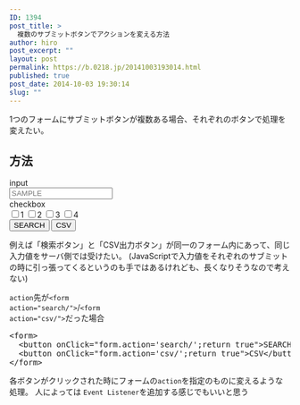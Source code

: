 ```yaml
---
ID: 1394
post_title: >
  複数のサブミットボタンでアクションを変える方法
author: hiro
post_excerpt: ""
layout: post
permalink: https://b.0218.jp/20141003193014.html
published: true
post_date: 2014-10-03 19:30:14
slug: ""
---
```

1つのフォームにサブミットボタンが複数ある場合、それぞれのボタンで処理を変えたい。
<!--more-->
<h2>方法</h2>
<div class="sandbox"><form class="form-horizontal"><div class="form-group"><label class="col-sm-4 control-label">input</label><div class="col-sm-4"><input placeholder="SAMPLE" class="form-control" type="text"></div></div><div class="form-group"><label class="col-sm-4 control-label">checkbox</label><div class="col-sm-4"><label class="checkbox-inline"><input value="1" type="checkbox">1 </label><label class="checkbox-inline"><input value="2" type="checkbox">2 </label><label class="checkbox-inline"><input value="3" type="checkbox">3 </label><label class="checkbox-inline"><input value="4" type="checkbox">4 </label></div></div><div class="form-group"><label class="col-sm-4 control-label"></label><div class="col-sm-8"><button class="btn btn-info">SEARCH</button>&nbsp;<button class="btn btn-default">CSV</button></div></div></form></div>
例えば「検索ボタン」と「CSV出力ボタン」が同一のフォーム内にあって、同じ入力値をサーバ側では受けたい。
<span class="text-muted">(JavaScriptで入力値をそれぞれのサブミットの時に引っ張ってくるというのも手ではあるけれども、長くなりそうなので考えない)</span>

<code>action</code>先が<code>&lt;form action="search/"&gt;</code>/<code>&lt;form action="csv/"&gt;</code>だった場合
<pre class="prettyprint linenums">&lt;form&gt;
  &lt;button onClick=&quot;form.action=&#039;search/&#039;;return true&quot;&gt;SEARCH&lt;/button&gt;
  &lt;button onClick=&quot;form.action=&#039;csv/&#039;;return true&quot;&gt;CSV&lt;/button&gt;
&lt;/form&gt;</pre>

各ボタンがクリックされた時にフォームの<code>action</code>を指定のものに変えるような処理。
人によっては <code>Event Listener</code>を追加する感じでもいいと思う